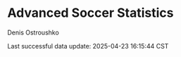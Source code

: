 # Advanced Soccer Statistics
Denis Ostroushko

<!-- gfm -->

Last successful data update: 2025-04-23 16:15:44 CST
